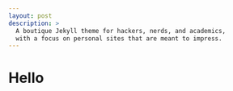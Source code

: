 ```yaml
---
layout: post
description: >
  A boutique Jekyll theme for hackers, nerds, and academics,
  with a focus on personal sites that are meant to impress.
---
```

# Hello
